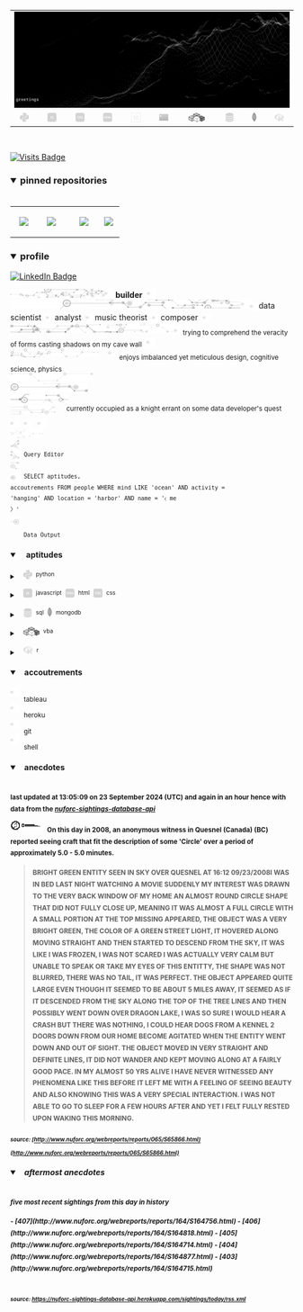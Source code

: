 <!-- ### banner -->

<table align="center" border="0" cellspacing="0" cellpadding="0">
  <tr>
    <td colspan="10">
      <a href="https://wallpaperaccess.com/black-digital"> 
        <img src="./images/quantized_relief_adjusted_with_sfmono.png" href="https://wallpaperaccess.com/black-digital"/>
      <a>
    </td>
  </tr>
  <tr>
    <td align="center">
      <a href="https://www.python.org/">
        <img src="./images/languages_icons/python-16.png"/>
        </a>
    </td>
    <td align="center">
      <a href="https://developer.mozilla.org/en-US/docs/Web/JavaScript">
        <img src="./images/languages_icons/js-16.png"/>
      </a>
    </td>
    <td align="center">
      <a href="https://developer.mozilla.org/en-US/docs/Web/CSS">
        <img src="./images/languages_icons/css-16.png"/>
      </a>
    </td>
    <td align="center">
      <a href="https://developer.mozilla.org/en-US/docs/Web/HTML">
        <img src="./images/languages_icons/html-16.png"/>
      </a>
    </td>
    <td align="center">
      <a href="https://www.tableau.com/">
        <img src="./images/languages_icons/tableau-logo.png"/>
      </a>
    </td>
    <td align="center">
      <a href="https://www.zsh.org/">
        <img src="./images/languages_icons/terminal-icon-16.png"/>
      </a>
    </td>
    <td align="center">
      <a href="https://docs.microsoft.com/en-us/office/vba">
        <img src="./images/languages_icons/vba-logo.png"/>
      </a>
    </td>
    <td align="center">
      <a href="https://www.postgresql.org/">
        <img src="./images/languages_icons/database-5-16.png"/>
      </a>
    </td>
    <td align="center">
      <a href="https://www.mongodb.com/">
        <img src="./images/languages_icons/mongodb-logo.png"/>
      </a>
    </td>
    <td align="center">
      <a href="https://www.r-project.org/">
        <img src="./images/languages_icons/r-programming-language.png"/>
      </a>
    </td>
  </tr>
</table>
  
<!-- ### statistics -->

<!-- <h3><details open>
  <summary>statistics</summary><br>

<table align="center" border="0" cellspacing="0" cellpadding="0" width="100%">
  <tr>
    <td>
      <a href="https://github.com/justineichelberger" style="padding-left: 20%;">
        <img align="center" style="margin:0.5rem;" src="https://github-readme-stats.vercel.app/api?username=justineichelberger&show_icons=true&line_height=20&count_private=true&title_color=C0C0C0&text_color=C0C0C0&icon_color=C0C0C0&bg_color=0D1117" alt="Justin's GitHub Stats" />
      </a>&nbsp;
    </td>
    <td>&nbsp;
      <a href="https://github.com/justineichelberger" style="padding-left: 10%;">
        <img align="center" style="margin:0.5rem" src="https://github-readme-stats.vercel.app/api/top-langs/?username=justineichelberger&hide=css, Jupyter Notebook, procfile&title_color=C0C0C0&text_color=C0C0C0&icon_color=C0C0C0&bg_color=0D1117" />
      </a>
    </td>
    <td  align="right" style="color: lightgray; display: inline-block; justify-content: right; padding-top: 90px;"> 
      <img src="https://metrics.lecoq.io/justineichelberger?template=classic&isocalendar=1&base=header%2C%20activity%2C%20community%2C%20repositories%2C%20metadata&base.indepth=false&base.hireable=false&base.skip=false&isocalendar=false&isocalendar.duration=full-year&config.timezone=America%2FDenver" />
    </td>
  </tr>
</table>

</details>
</h3> -->

<br>
  
[![Visits Badge](https://badges.pufler.dev/visits/justineichelberger/justineichelberger)](https://badges.pufler.dev)   
  
<!-- ### pinned repositories -->
  
<h3><details open>
<summary>pinned repositories</summary>
<br>

<table border="0" cellspacing="0" cellpadding="0">
  <tr>
    <td>
      <a href="https://github.com/justineichelberger/justineichelberger">
        <img align="center" style="margin:1.0rem 0.5rem;" src="https://github-readme-stats.vercel.app/api/pin/?username=justineichelberger&repo=justineichelberger&title_color=C0C0C0&text_color=C0C0C0&icon_color=C0C0C0&bg_color=0D1117" />
      </a>
    </td>
    <td>
      <a href="https://github.com/justineichelberger/nuforc-sightings-database-api">
        <img align="center" style="margin:1.0rem 0.5rem;" src="https://github-readme-stats.vercel.app/api/pin/?username=justineichelberger&repo=nuforc-sightings-database-api&title_color=C0C0C0&text_color=C0C0C0&icon_color=C0C0C0&bg_color=0D1117" />
      </a>
    </td>
    <td>
      <a href="https://github.com/justineichelberger/BureauOfLaborStatistics-InteractiveChoroplethMap">
        <img align="center" style="margin:1rem 0.5rem; padding-left:32%;" src="https://github-readme-stats.vercel.app/api/pin/?username=justineichelberger&repo=bureau-of-labor-statistics--interactive-choropleth-map&title_color=C0C0C0&text_color=C0C0C0&icon_color=C0C0C0&bg_color=0D1117" />
      </a>
    </td>
    <td>
      <a href="https://github.com/justineichelberger/USGSEarthquakesThisWeek">
        <img align="center" style="margin:1rem 0.5rem; padding-left:18%;" src="https://github-readme-stats.vercel.app/api/pin/?username=justineichelberger&repo=usgs-earthquakes-this-week&title_color=C0C0C0&text_color=C0C0C0&icon_color=C0C0C0&bg_color=0D1117" />
      </a>
    </td>
  </tr>
</table>
</details></h3>

<!-- ### profile -->

<h3><details open>
<summary>profile</summary> 
</details></h3>
  
[![LinkedIn Badge](https://img.shields.io/badge/LinkedIn-Profile-informational?style=flat&logo=linkedin&logoColor=white&color=0D76A8)](https://www.linkedin.com/in/justineichelberger/)   

![neural-network-icon-16](./images/neural_network_original_greyscale_02.png "primary identifier")<img src="./images/neural_network_original_greyscale_26.png"/>&nbsp;<b><strong>builder</strong></b>&nbsp;&nbsp;<img src="./images/neural_network_original_greyscale_26.png"/>   
![neural-network-icon-16](./images/neural_network_original_greyscale_10.png "secondary identifiers")<img src="./images/neural_network_original_greyscale_26.png"/><sub><img src="./images/neural_network_original_greyscale_26.png"/></sub>data scientist&nbsp;&nbsp;<sub><img src="./images/neural_network_original_greyscale_26.png"/></sub>analyst&nbsp;&nbsp;<sub><img src="./images/neural_network_original_greyscale_26.png"/></sub>music theorist&nbsp;&nbsp;<sub><img src="./images/neural_network_original_greyscale_26.png"/></sub>composer&nbsp;&nbsp;<sub><img src="./images/neural_network_original_greyscale_26.png"/></sub>   
![neural-network-icon-16](./images/neural_network_original_greyscale_04.png "plato's 'allegory of the cave'")<sub><img src="./images/neural_network_original_greyscale_26.png"/></sub><sub>trying to comprehend the veracity of forms casting shadows on my cave wall</sub>&nbsp;&nbsp;<sub><img src="./images/neural_network_original_greyscale_26.png"/></sub>   
![neural-network-icon-16](./images/neural_network_original_greyscale_11.png "pleasures")&nbsp;&nbsp;&nbsp;&nbsp;<img src="./images/neural_network_original_greyscale_26.png"/>&nbsp;<sub>enjoys imbalanced yet meticulous design, cognitive science, physics</sub>   
![neural-network-icon-16](./images/neural_network_original_greyscale_06.png "space") &nbsp;   
![neural-network-icon-16](./images/neural_network_original_greyscale_07.png "space") &nbsp;   
![neural-network-icon-16](./images/neural_network_original_greyscale_09.png "space") &nbsp;   
![neural-network-icon-16](./images/neural_network_original_greyscale_17.png "pursuit") &nbsp;&nbsp;&nbsp;&nbsp;<sup>currently occupied as a knight errant on some data developer's quest</sup>&nbsp;&nbsp;&nbsp;&nbsp;<sub><sub><img src="./images/neural_network_original_greyscale_26.png"/></sub></sub>&nbsp;&nbsp;<sub><sub><img src="./images/neural_network_original_greyscale_26.png"/></sub></sub>&nbsp;&nbsp;<sub><sub><img src="./images/neural_network_original_greyscale_26.png"/></sub></sub>   
![neural-network-icon-16](./images/neural_network_original_greyscale_15.png "space") &nbsp;   
![neural-network-icon-16](./images/neural_network_original_greyscale_12.png "space") &nbsp;   
![neural-network-icon-16](./images/neural_network_original_greyscale_22.png "pgAdmin[tools[query tool]]") &nbsp;<sup><code>Query Editor</code></sup>   
![neural-network-icon-16](./images/neural_network_original_greyscale_13.png) &nbsp;   
![neural-network-icon-16](./images/neural_network_original_greyscale_25.png "SQL query to find one of Frank Black's 'Ten [Percenters]' from his eponymous album 'Frank Black' released some time in between unixtimestamp(731574000) and unixtimestamp(731660399)") &nbsp;<sup><code>SELECT aptitudes, accoutrements FROM people WHERE mind LIKE 'ocean' AND activity = 'hanging' AND location = 'harbor' AND name = '&#9001; me &#x3009;'</code></sup>   
![neural-network-icon-16](./images/neural_network_original_greyscale_24.png)   
&nbsp;&nbsp;&nbsp;&nbsp;&nbsp;&nbsp;<sub><code>Data Output</code></sub>   

<!-- ### skills -->

<h4><details open>
<summary>&nbsp;&nbsp;&nbsp;&nbsp;aptitudes</summary>
</details></h4>

<!-- python -->

<sup><details><summary style="font-size: 12px;">&nbsp;&nbsp;
![python-16](./images/languages_icons/python-16.png "language[libraries]")&nbsp;&nbsp;<sup>python</sup></summary>

<a><sup>[</sup>&nbsp;&nbsp;&nbsp;&nbsp;
<sub><img src="./images/neural_network_original_greyscale_26.png"/></sub>&nbsp;&nbsp;<sup>beautifulsoup</sup>&nbsp;&nbsp;&nbsp;&nbsp;<sub><img src="./images/neural_network_original_greyscale_26.png"/></sub>&nbsp;&nbsp;<sup>flask</sup>&nbsp;&nbsp;&nbsp;&nbsp;<sub><img src="./images/neural_network_original_greyscale_26.png"/></sub>&nbsp;&nbsp;<sup>jinja</sup>&nbsp;&nbsp;&nbsp;&nbsp;
<sub><img src="./images/neural_network_original_greyscale_26.png"/></sub>&nbsp;&nbsp;<sup>keras</sup>&nbsp;&nbsp;&nbsp;&nbsp;<sub><img src="./images/neural_network_original_greyscale_26.png"/></sub>&nbsp;&nbsp;<sup>matplotlib</sup>&nbsp;&nbsp;&nbsp;&nbsp;<sub><img src="./images/neural_network_original_greyscale_26.png"/></sub>&nbsp;&nbsp;<sup>numpy</sup>&nbsp;&nbsp;&nbsp;&nbsp;<sub><img src="./images/neural_network_original_greyscale_26.png"/></sub>&nbsp;&nbsp;<sup>pandas</sup>&nbsp;&nbsp;&nbsp;&nbsp;<sub><img src="./images/neural_network_original_greyscale_26.png"/></sub>&nbsp;&nbsp;<sup>requests</sup>&nbsp;&nbsp;&nbsp;&nbsp;<sub><img src="./images/neural_network_original_greyscale_26.png"/></sub>&nbsp;&nbsp;<sup>tensorflow</sup>&nbsp;&nbsp;&nbsp;&nbsp;<sub><img src="./images/neural_network_original_greyscale_26.png"/></sub>&nbsp;&nbsp;<sup>]</sup></a></details></sup>

<!-- js, html(xml), css -->

<sup><details><summary style="font-size: 12px;">&nbsp;&nbsp;
![js-16](./images/languages_icons/js-16.png "language[libraries]")&nbsp;&nbsp;<sup>javascript</sup>&nbsp;&nbsp;![html-16](./images/languages_icons/html-16.png "language[language/[other markup languages]]")&nbsp;&nbsp;<sup>html</sup>&nbsp;&nbsp;![css-16](./images/languages_icons/css-16.png "language[libraries]")&nbsp;&nbsp;<sup>css</sup></summary>

<a><sup>[</sup>&nbsp;&nbsp;&nbsp;&nbsp;
<sub><img src="./images/neural_network_original_greyscale_26.png"/></sub>&nbsp;&nbsp;<sup>d3</sup>&nbsp;&nbsp;&nbsp;&nbsp;<sub><img src="./images/neural_network_original_greyscale_26.png"/></sub>&nbsp;&nbsp;<sup>leaflet</sup>&nbsp;&nbsp;&nbsp;&nbsp;&nbsp;<sub><img src="./images/neural_network_original_greyscale_26.png"/></sub>&nbsp;&nbsp;<sup>plotly</sup>&nbsp;&nbsp;&nbsp;&nbsp;<sub><img src="./images/neural_network_original_greyscale_26.png"/></sub>&nbsp;&nbsp;<sup>]</sup><sup>[</sup>&nbsp;&nbsp;
<sub><img src="./images/neural_network_original_greyscale_26.png"/></sub>&nbsp;&nbsp;<sup>html</sup>&nbsp;&nbsp;&nbsp;&nbsp;
<sub><img src="./images/neural_network_original_greyscale_26.png"/></sub>&nbsp;&nbsp;<sup>[</sup>&nbsp;&nbsp;&nbsp;&nbsp;
<sub><img src="./images/neural_network_original_greyscale_26.png"/></sub>&nbsp;&nbsp;<sup>xml</sup>&nbsp;&nbsp;&nbsp;&nbsp;
<sub><img src="./images/neural_network_original_greyscale_26.png"/></sub>&nbsp;&nbsp;<sup>]</sup>&nbsp;&nbsp;&nbsp;&nbsp;<sub><img src="./images/neural_network_original_greyscale_26.png"/></sub>&nbsp;&nbsp;<sup>]</sup><sup>[</sup>&nbsp;&nbsp;&nbsp;&nbsp;
<sub><img src="./images/neural_network_original_greyscale_26.png"/></sub>&nbsp;&nbsp;<sup>bootstrap</sup>&nbsp;&nbsp;&nbsp;&nbsp;<sub><img src="./images/neural_network_original_greyscale_26.png"/></sub>&nbsp;&nbsp;<sup>]</sup></a></details></sup>

<!-- databases -->

<sup><details><summary style="font-size: 12px;">&nbsp;&nbsp;
![database-5-16](./images/languages_icons/database-5-16.png "language[dialects/apis]")&nbsp;&nbsp;<sup>sql</sup>&nbsp;&nbsp;![mongodb-logo](./images/languages_icons/mongodb-logo.png "language[apis]")&nbsp;&nbsp;<sup>mongodb</sup></summary>

<a><sup>[</sup>&nbsp;&nbsp;&nbsp;&nbsp;
<sub><img src="./images/neural_network_original_greyscale_26.png"/></sub>&nbsp;&nbsp;<sup>postgres</sup>&nbsp;&nbsp;&nbsp;&nbsp;<sub><img src="./images/neural_network_original_greyscale_26.png"/></sub>&nbsp;&nbsp;<sup>psycopg</sup>&nbsp;&nbsp;&nbsp;&nbsp;<sub><img src="./images/neural_network_original_greyscale_26.png"/></sub>&nbsp;&nbsp;<sup>sqlalchemy</sup>&nbsp;&nbsp;&nbsp;&nbsp;<sub><img src="./images/neural_network_original_greyscale_26.png"/></sub>&nbsp;&nbsp;<sup>sqlite</sup>&nbsp;&nbsp;&nbsp;&nbsp;<sub><img src="./images/neural_network_original_greyscale_26.png"/></sub>&nbsp;&nbsp;<sup>]</sup><sup>[</sup>&nbsp;&nbsp;&nbsp;&nbsp;
<sub><img src="./images/neural_network_original_greyscale_26.png"/></sub>&nbsp;&nbsp;<sup>pymongo</sup>&nbsp;&nbsp;&nbsp;&nbsp;<sub><img src="./images/neural_network_original_greyscale_26.png"/></sub>&nbsp;&nbsp;<sup>]</sup></a></details></sup>

<!-- visual basic for applications -->

<sup><details><summary style="font-size: 12px;">&nbsp;&nbsp;
  ![vba-logo](./images/languages_icons/vba-logo.png "language[application]")&nbsp;&nbsp;<sup>vba</sup></summary>

<a><sup>[</sup>&nbsp;&nbsp;&nbsp;&nbsp;
<sub><img src="./images/neural_network_original_greyscale_26.png"/></sub>&nbsp;&nbsp;<sup>excel</sup>&nbsp;&nbsp;&nbsp;&nbsp;<sub><img src="./images/neural_network_original_greyscale_26.png"/></sub>&nbsp;&nbsp;<sup>]</sup></a></details></sup>

<!-- r -->

<sup><details><summary style="font-size: 12px;">&nbsp;&nbsp;
![r-programming-language](./images/languages_icons/r-programming-language.png "language[language]")&nbsp;&nbsp;<sup>r</sup></summary></details></sup>

<!-- ### tools -->

<h4><details open>
<summary>&nbsp;&nbsp;&nbsp;accoutrements</summary>
</details></h4>

<sup>![neural-network-icon-16](./images/neural_network_original_greyscale_26.png "application")</sup>&nbsp;&nbsp;<sub>tableau</sub><br>
<sup>![neural-network-icon-16](./images/neural_network_original_greyscale_26.png "cloud platform")</sup>&nbsp;&nbsp;<sub>heroku</sub><br>
<sup>![neural-network-icon-16](./images/neural_network_original_greyscale_26.png "version control")</sup>&nbsp;&nbsp;<sub>git</sub><br>
<sup>![neural-network-icon-16](./images/neural_network_original_greyscale_26.png "interface")</sup>&nbsp;&nbsp;<sub>shell</sub>

<!-- ### auto-refreshed anecdotes -->

<h4><details open>
<summary>&nbsp;&nbsp;&nbsp;anecdotes</summary><br>

<sub>last updated at 13:05:09 on 23 September 2024 (UTC) and again in an hour hence with data from the <i><a href="https://nuforc-sightings-database-api.herokuapp.com/">nuforc-sightings-database-api</a></i></sub><br>

![neural-network-icon-16](./images/hud_cursor_01.gif "feature") <sub>On this day in 2008, an anonymous witness in Quesnel (Canada) (BC) reported seeing craft that fit the description of some 'Circle' over a period of approximately 5.0 - 5.0 minutes.</sub><blockquote><sub>BRIGHT GREEN ENTITY SEEN IN SKY OVER QUESNEL AT 16:12 09/23/2008I WAS IN BED LAST NIGHT WATCHING A MOVIE SUDDENLY MY INTEREST WAS DRAWN TO THE VERY BACK WINDOW OF MY HOME AN ALMOST ROUND CIRCLE SHAPE THAT DID NOT FULLY CLOSE UP, MEANING IT WAS ALMOST A FULL CIRCLE WITH A SMALL PORTION AT THE TOP MISSING APPEARED, THE OBJECT WAS A VERY BRIGHT GREEN, THE COLOR OF A GREEN STREET LIGHT, IT HOVERED ALONG MOVING STRAIGHT AND THEN STARTED TO DESCEND FROM THE SKY, IT WAS LIKE I WAS FROZEN, I WAS NOT SCARED I WAS ACTUALLY VERY CALM BUT UNABLE TO SPEAK OR TAKE MY EYES OF THIS ENTITTY, THE SHAPE WAS NOT BLURRED, THERE WAS NO TAIL, IT WAS PERFECT. THE OBJECT APPEARED QUITE LARGE EVEN THOUGH IT SEEMED TO BE ABOUT 5 MILES AWAY, IT SEEMED AS IF IT DESCENDED FROM THE SKY ALONG THE TOP OF THE TREE LINES AND THEN POSSIBLY WENT DOWN OVER DRAGON LAKE, I WAS SO SURE I WOULD HEAR A CRASH BUT THERE WAS NOTHING, I COULD HEAR DOGS FROM A KENNEL 2 DOORS DOWN FROM OUR HOME BECOME AGITATED WHEN THE ENTITY WENT DOWN AND OUT OF SIGHT. THE OBJECT MOVED IN VERY STRAIGHT AND DEFINITE LINES, IT DID NOT WANDER AND KEPT MOVING ALONG AT A FAIRLY GOOD PACE. IN MY ALMOST 50 YRS ALIVE I HAVE NEVER WITNESSED ANY PHENOMENA LIKE THIS BEFORE IT LEFT ME WITH A FEELING OF SEEING BEAUTY AND ALSO KNOWING THIS WAS A VERY SPECIAL INTERACTION. I WAS NOT ABLE TO GO TO SLEEP FOR A FEW HOURS AFTER AND YET I FELT FULLY RESTED UPON WAKING THIS MORNING.</sub></blockquote><sub><sub><i>source: [http://www.nuforc.org/webreports/reports/065/S65866.html](http://www.nuforc.org/webreports/reports/065/S65866.html)</i></sub></sub></sub><br>
<h5><details open>
<summary>&nbsp;&nbsp;&nbsp;aftermost anecdotes</summary><br>

<sub>five most recent sightings from this day in history</sub><br>
  
<sub>
<!-- BLOG-POST-LIST:START -->
- [407](http://www.nuforc.org/webreports/reports/164/S164756.html)
- [406](http://www.nuforc.org/webreports/reports/164/S164818.html)
- [405](http://www.nuforc.org/webreports/reports/164/S164714.html)
- [404](http://www.nuforc.org/webreports/reports/164/S164877.html)
- [403](http://www.nuforc.org/webreports/reports/164/S164715.html)
<!-- BLOG-POST-LIST:END -->
</sub><br><br>

<sub><sub><i>source: <a href=https://nuforc-sightings-database-api.herokuapp.com/sightings/today/rss.xml>https://nuforc-sightings-database-api.herokuapp.com/sightings/today/rss.xml</a></i></sub></sub>
</details><h5></details>
